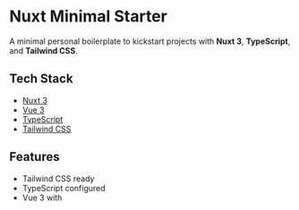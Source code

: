 # Nuxt Minimal Starter

A minimal personal boilerplate to kickstart projects with **Nuxt 3**, **TypeScript**, and **Tailwind CSS**.

## Tech Stack

- [Nuxt 3](https://nuxt.com/)
- [Vue 3](https://vuejs.org/)
- [TypeScript](https://www.typescriptlang.org/)
- [Tailwind CSS](https://tailwindcss.com/)

## Features

- Tailwind CSS ready
- TypeScript configured
- Vue 3 with <script setup> syntax
- File-based routing via Nuxt
- Simple reusable UI components (Button, Header, Footer)
- Clean layout with flex and container setup

## Links

Live Site:

- Netlify link [here](https://boilerplate-vue-typescript-tailwind.netlify.app/)
- GitHub Repository: GitHub link [here](https://github.com/kizuyoko/boilerplate-vue-typescript-tailwind)

## Getting Started

Install dependencies

```bash
npm install
```

Start the development server

```bash
npm run dev
```
